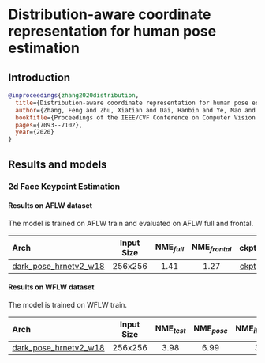 # Distribution-aware coordinate representation for human pose estimation

## Introduction

<!-- [ALGORITHM] -->

```bibtex
@inproceedings{zhang2020distribution,
  title={Distribution-aware coordinate representation for human pose estimation},
  author={Zhang, Feng and Zhu, Xiatian and Dai, Hanbin and Ye, Mao and Zhu, Ce},
  booktitle={Proceedings of the IEEE/CVF Conference on Computer Vision and Pattern Recognition},
  pages={7093--7102},
  year={2020}
}
```

## Results and models

### 2d Face Keypoint Estimation

#### Results on AFLW dataset

The model is trained on AFLW train and evaluated on AFLW full and frontal.

| Arch                                                                                  | Input Size | NME<sub>*full*</sub> | NME<sub>*frontal*</sub> |                                                      ckpt                                                       |                                                    log                                                     |
| :------------------------------------------------------------------------------------ | :--------: | :------------------: | :---------------------: | :-------------------------------------------------------------------------------------------------------------: | :--------------------------------------------------------------------------------------------------------: |
| [dark_pose_hrnetv2_w18](/configs/face/darkpose/aflw/hrnetv2_w18_aflw_256x256_dark.py) |  256x256   |         1.41         |          1.27           | [ckpt](https://download.openmmlab.com/mmpose/face/darkpose/hrnetv2_w18_aflw_256x256_dark-219606c0_20210125.pth) | [log](https://download.openmmlab.com/mmpose/face/darkpose/hrnetv2_w18_aflw_256x256_dark_20210125.log.json) |

#### Results on WFLW dataset

The model is trained on WFLW train.

| Arch                                                                                  | Input Size | NME<sub>*test*</sub> | NME<sub>*pose*</sub> | NME<sub>*illumination*</sub> | NME<sub>*occlusion*</sub> | NME<sub>*blur*</sub> | NME<sub>*makeup*</sub> | NME<sub>*expression*</sub> |                                                      ckpt                                                       |                                                    log                                                     |
| :------------------------------------------------------------------------------------ | :--------: | :------------------: | :------------------: | :--------------------------: | :-----------------------: | :------------------: | :--------------------: | :------------------------: | :-------------------------------------------------------------------------------------------------------------: | :--------------------------------------------------------------------------------------------------------: |
| [dark_pose_hrnetv2_w18](/configs/face/darkpose/wflw/hrnetv2_w18_wflw_256x256_dark.py) |  256x256   |         3.98         |         6.99         |             3.96             |           4.78            |         4.57         |          3.87          |            4.30            | [ckpt](https://download.openmmlab.com/mmpose/face/darkpose/hrnetv2_w18_wflw_256x256_dark-3f8e0c2c_20210125.pth) | [log](https://download.openmmlab.com/mmpose/face/darkpose/hrnetv2_w18_wflw_256x256_dark_20210125.log.json) |
